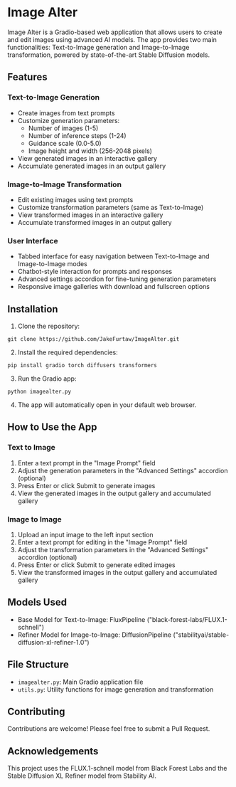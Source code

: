 # Image Alter

Image Alter is a Gradio-based web application that allows users to create and edit images using advanced AI models. 
The app provides two main functionalities: Text-to-Image generation and Image-to-Image transformation, powered by 
state-of-the-art Stable Diffusion models.

## Features

### Text-to-Image Generation
- Create images from text prompts
- Customize generation parameters:
  - Number of images (1-5)
  - Number of inference steps (1-24)
  - Guidance scale (0.0-5.0)
  - Image height and width (256-2048 pixels)
- View generated images in an interactive gallery
- Accumulate generated images in an output gallery

### Image-to-Image Transformation
- Edit existing images using text prompts
- Customize transformation parameters (same as Text-to-Image)
- View transformed images in an interactive gallery
- Accumulate transformed images in an output gallery

### User Interface
- Tabbed interface for easy navigation between Text-to-Image and Image-to-Image modes
- Chatbot-style interaction for prompts and responses
- Advanced settings accordion for fine-tuning generation parameters
- Responsive image galleries with download and fullscreen options

## Installation

1. Clone the repository:
```
git clone https://github.com/JakeFurtaw/ImageAlter.git
```

2. Install the required dependencies:
```
pip install gradio torch diffusers transformers
```

3. Run the Gradio app:
```
python imagealter.py
```

4. The app will automatically open in your default web browser.

## How to Use the App

### Text to Image
1. Enter a text prompt in the "Image Prompt" field
2. Adjust the generation parameters in the "Advanced Settings" accordion (optional)
3. Press Enter or click Submit to generate images
4. View the generated images in the output gallery and accumulated gallery

### Image to Image
1. Upload an input image to the left input section
2. Enter a text prompt for editing in the "Image Prompt" field
3. Adjust the transformation parameters in the "Advanced Settings" accordion (optional)
4. Press Enter or click Submit to generate edited images
5. View the transformed images in the output gallery and accumulated gallery

## Models Used

- Base Model for Text-to-Image: FluxPipeline ("black-forest-labs/FLUX.1-schnell")
- Refiner Model for Image-to-Image: DiffusionPipeline ("stabilityai/stable-diffusion-xl-refiner-1.0")

## File Structure

- `imagealter.py`: Main Gradio application file
- `utils.py`: Utility functions for image generation and transformation

## Contributing

Contributions are welcome! Please feel free to submit a Pull Request.

## Acknowledgements

This project uses the FLUX.1-schnell model from Black Forest Labs and the Stable Diffusion XL Refiner model 
from Stability AI.

